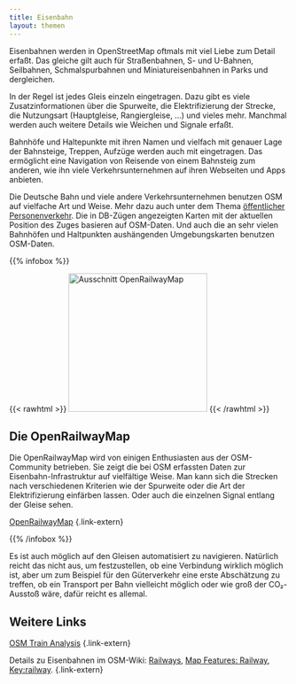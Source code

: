 ```yaml
---
title: Eisenbahn
layout: themen
---
```


Eisenbahnen werden in OpenStreetMap oftmals mit viel Liebe zum Detail erfaßt.
Das gleiche gilt auch für Straßenbahnen, S- und U-Bahnen, Seilbahnen,
Schmalspurbahnen und Miniatureisenbahnen in Parks und dergleichen.

In der Regel ist jedes Gleis einzeln eingetragen. Dazu gibt es viele
Zusatzinformationen über die Spurweite, die Elektrifizierung der Strecke, die
Nutzungsart (Hauptgleise, Rangiergleise, ...) und vieles mehr. Manchmal werden
auch weitere Details wie Weichen und Signale erfaßt.

Bahnhöfe und Haltepunkte mit ihren Namen und vielfach mit genauer Lage der
Bahnsteige, Treppen, Aufzüge werden auch mit eingetragen. Das ermöglicht eine
Navigation von Reisende von einem Bahnsteig zum anderen, wie ihn viele
Verkehrsunternehmen auf ihren Webseiten und Apps anbieten.

Die Deutsche Bahn und viele andere Verkehrsunternehmen benutzen OSM auf
vielfache Art und Weise. Mehr dazu auch unter dem Thema [öffentlicher
Personenverkehr](/themen/öffentlicher_personenverkehr/). Die in DB-Zügen angezeigten
Karten mit der aktuellen Position des Zuges basieren auf OSM-Daten. Und auch
die an sehr vielen Bahnhöfen und Haltpunkten aushängenden Umgebungskarten
benutzen OSM-Daten.

{{% infobox %}}

{{< rawhtml >}}
<img class="float-right with-border" src="ausschnitt-openrailwaymap.png" title="Ausschnitt OpenRailwayMap" width="250"/>
{{< /rawhtml >}}

## Die OpenRailwayMap

Die OpenRailwayMap wird von einigen Enthusiasten aus der OSM-Community
betrieben. Sie zeigt die bei OSM erfassten Daten zur Eisenbahn-Infrastruktur
auf vielfältige Weise. Man kann sich die Strecken nach verschiedenen Kriterien
wie der Spurweite oder die Art der Elektrifizierung einfärben lassen. Oder auch
die einzelnen Signal entlang der Gleise sehen.

[OpenRailwayMap](https://openrailwaymap.org/)
{.link-extern}

{{% /infobox %}}

Es ist auch möglich auf den Gleisen automatisiert zu navigieren. Natürlich
reicht das nicht aus, um festzustellen, ob eine Verbindung wirklich möglich
ist, aber um zum Beispiel für den Güterverkehr eine erste Abschätzung zu
treffen, ob ein Transport per Bahn vielleicht möglich oder wie groß der
CO&#x2082;-Ausstoß wäre, dafür reicht es allemal.

## Weitere Links

[OSM Train Analysis](https://osmtrainroutes.bplaced.net/)
{.link-extern}

Details zu Eisenbahnen im OSM-Wiki: [Railways](https://wiki.openstreetmap.org/wiki/Railways),
[Map Features: Railway](https://wiki.openstreetmap.org/wiki/Map_features#Railway),
[Key:railway](https://wiki.openstreetmap.org/wiki/Key:railway).
{.link-extern}

